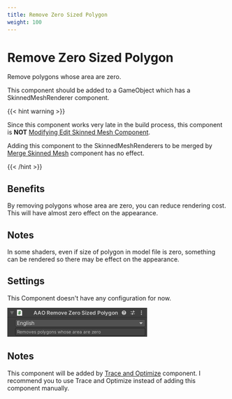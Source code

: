 ```yaml
---
title: Remove Zero Sized Polygon
weight: 100
---
```


# Remove Zero Sized Polygon

Remove polygons whose area are zero.

This component should be added to a GameObject which has a SkinnedMeshRenderer component.

{{< hint warning >}}

Since this component works very late in the build process, this component is **NOT** [Modifying Edit Skinned Mesh Component](../../component-kind/edit-skinned-mesh-components#modifying-component).

Adding this component to the SkinnedMeshRenderers to be merged by [Merge Skinned Mesh](../merge-skinned-mesh) component has no effect.

{{< /hint >}}

## Benefits

By removing polygons whose area are zero, you can reduce rendering cost.
This will have almost zero effect on the appearance.

## Notes

In some shaders, even if size of polygon in model file is zero, something can be rendered so 
there may be effect on the appearance.

## Settings

This Component doesn't have any configuration for now.

![component.png](component.png)

## Notes

This component will be added by [Trace and Optimize](../trace-and-optimize) component.
I recommend you to use Trace and Optimize instead of adding this component manually.

